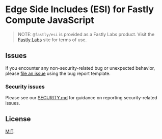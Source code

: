 # Edge Side Includes (ESI) for Fastly Compute JavaScript



> NOTE: `@fastly/esi` is provided as a Fastly Labs product. Visit the [Fastly Labs](https://www.fastlylabs.com/) site for terms of use.

## Issues

If you encounter any non-security-related bug or unexpected behavior, please [file an issue][bug]
using the bug report template.

[bug]: https://github.com/fastly/compute-js-esi/issues/new?labels=bug

### Security issues

Please see our [SECURITY.md](./SECURITY.md) for guidance on reporting security-related issues.

## License

[MIT](./LICENSE).
